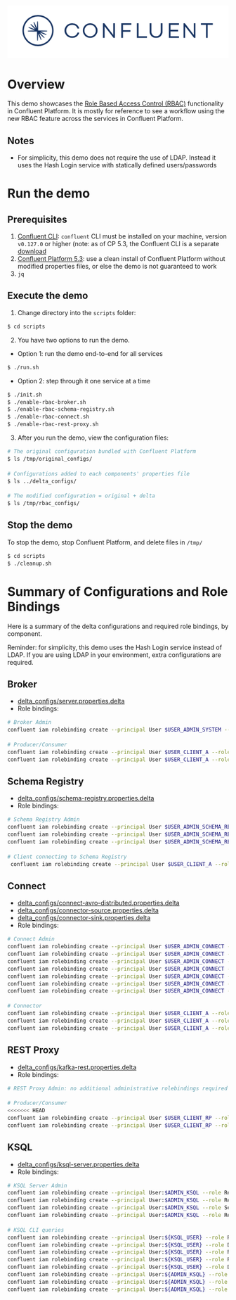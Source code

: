 ![image](../../images/confluent-logo-300-2.png)

# Overview

This demo showcases the [Role Based Access Control (RBAC)](https://docs.confluent.io/current/security/rbac/index.html) functionality in Confluent Platform. It is mostly for reference to see a workflow using the new RBAC feature across the services in Confluent Platform.

## Notes

* For simplicity, this demo does not require the use of LDAP. Instead it uses the Hash Login service with statically defined users/passwords

# Run the demo

## Prerequisites

1. [Confluent CLI](https://docs.confluent.io/current/cli/installing.html): `confluent` CLI must be installed on your machine, version `v0.127.0` or higher (note: as of CP 5.3, the Confluent CLI is a separate [download](https://docs.confluent.io/current/cli/installing.html)
2. [Confluent Platform 5.3](https://www.confluent.io/download/): use a clean install of Confluent Platform without modified properties files, or else the demo is not guaranteed to work
3. `jq`

## Execute the demo

1. Change directory into the `scripts` folder:

```bash
$ cd scripts
```

2. You have two options to run the demo.

* Option 1: run the demo end-to-end for all services

```bash
$ ./run.sh
```

* Option 2: step through it one service at a time

```bash
$ ./init.sh
$ ./enable-rbac-broker.sh
$ ./enable-rbac-schema-registry.sh
$ ./enable-rbac-connect.sh
$ ./enable-rbac-rest-proxy.sh
```

3. After you run the demo, view the configuration files:

```bash
# The original configuration bundled with Confluent Platform
$ ls /tmp/original_configs/

# Configurations added to each components' properties file
$ ls ../delta_configs/

# The modified configuration = original + delta
$ ls /tmp/rbac_configs/
```

## Stop the demo

To stop the demo, stop Confluent Platform, and delete files in `/tmp/`

```bash
$ cd scripts
$ ./cleanup.sh
```

# Summary of Configurations and Role Bindings

Here is a summary of the delta configurations and required role bindings, by component.

Reminder: for simplicity, this demo uses the Hash Login service instead of LDAP.
If you are using LDAP in your environment, extra configurations are required.

## Broker

* [delta_configs/server.properties.delta](delta_configs/server.properties.delta)
* Role bindings:

```bash
# Broker Admin
confluent iam rolebinding create --principal User $USER_ADMIN_SYSTEM --role SystemAdmin --kafka-cluster-id $KAFKA_CLUSTER_ID

# Producer/Consumer
confluent iam rolebinding create --principal User $USER_CLIENT_A --role ResourceOwner --resource Topic $TOPIC1 --kafka-cluster-id $KAFKA_CLUSTER_ID
confluent iam rolebinding create --principal User $USER_CLIENT_A --role DeveloperRead --resource Group console-consumer- --prefix --kafka-cluster-id $KAFKA_CLUSTER_ID
```

## Schema Registry

* [delta_configs/schema-registry.properties.delta](delta_configs/schema-registry.properties.delta)
* Role bindings:

```bash
# Schema Registry Admin
confluent iam rolebinding create --principal User $USER_ADMIN_SCHEMA_REGISTRY --role ResourceOwner --resource Topic _schemas --kafka-cluster-id $KAFKA_CLUSTER_ID
confluent iam rolebinding create --principal User $USER_ADMIN_SCHEMA_REGISTRY --role SecurityAdmin --kafka-cluster-id $KAFKA_CLUSTER_ID --schema-registry-cluster-id $SCHEMA_REGISTRY_CLUSTER_ID
confluent iam rolebinding create --principal User $USER_ADMIN_SCHEMA_REGISTRY --role ResourceOwner --resource Group $SCHEMA_REGISTRY_CLUSTER_ID --kafka-cluster-id $KAFKA_CLUSTER_ID

# Client connecting to Schema Registry
 confluent iam rolebinding create --principal User $USER_CLIENT_A --role ResourceOwner --resource Subject $SUBJECT --kafka-cluster-id $KAFKA_CLUSTER_ID --schema-registry-cluster-id $SCHEMA_REGISTRY_CLUSTER_ID
```

## Connect

* [delta_configs/connect-avro-distributed.properties.delta](delta_configs/connect-avro-distributed.properties.delta)
* [delta_configs/connector-source.properties.delta](delta_configs/connector-source.properties.delta)
* [delta_configs/connector-sink.properties.delta](delta_configs/connector-sink.properties.delta)
* Role bindings:

```bash
# Connect Admin
confluent iam rolebinding create --principal User $USER_ADMIN_CONNECT --role ResourceOwner --resource Topic connect-configs --kafka-cluster-id $KAFKA_CLUSTER_ID
confluent iam rolebinding create --principal User $USER_ADMIN_CONNECT --role ResourceOwner --resource Topic connect-offsets --kafka-cluster-id $KAFKA_CLUSTER_ID
confluent iam rolebinding create --principal User $USER_ADMIN_CONNECT --role ResourceOwner --resource Topic connect-statuses --kafka-cluster-id $KAFKA_CLUSTER_ID
confluent iam rolebinding create --principal User $USER_ADMIN_CONNECT --role ResourceOwner --resource Group connect-cluster --kafka-cluster-id $KAFKA_CLUSTER_ID
confluent iam rolebinding create --principal User $USER_ADMIN_CONNECT --role ResourceOwner --resource Topic _secrets --kafka-cluster-id $KAFKA_CLUSTER_ID
confluent iam rolebinding create --principal User $USER_ADMIN_CONNECT --role ResourceOwner --resource Group secret-registry --kafka-cluster-id $KAFKA_CLUSTER_ID
confluent iam rolebinding create --principal User $USER_ADMIN_CONNECT --role SecurityAdmin --kafka-cluster-id $KAFKA_CLUSTER_ID --connect-cluster-id $CONNECT_CLUSTER_ID

# Connector
confluent iam rolebinding create --principal User $USER_CLIENT_A --role ResourceOwner --resource Connector $CONNECTOR_NAME --kafka-cluster-id $KAFKA_CLUSTER_ID --connect-cluster-id $CONNECT_CLUSTER_ID
confluent iam rolebinding create --principal User $USER_CLIENT_A --role ResourceOwner --resource Topic $TOPIC2_AVRO --kafka-cluster-id $KAFKA_CLUSTER_ID
confluent iam rolebinding create --principal User $USER_CLIENT_A --role ResourceOwner --resource Subject ${TOPIC2_AVRO}-value --kafka-cluster-id $KAFKA_CLUSTER_ID --schema-registry-cluster-id $SCHEMA_REGISTRY_CLUSTER_ID
```


## REST Proxy

* [delta_configs/kafka-rest.properties.delta](delta_configs/kafka-rest.properties.delta)
* Role bindings:

```bash
# REST Proxy Admin: no additional administrative rolebindings required because REST Proxy just does impersonation

# Producer/Consumer
<<<<<<< HEAD
confluent iam rolebinding create --principal User $USER_CLIENT_RP --role ResourceOwner --resource Topic $TOPIC3 --kafka-cluster-id $KAFKA_CLUSTER_ID
confluent iam rolebinding create --principal User $USER_CLIENT_RP --role DeveloperRead --resource Group $CONSUMER_GROUP --kafka-cluster-id $KAFKA_CLUSTER_ID
```


## KSQL

* [delta_configs/ksql-server.properties.delta](delta_configs/ksql-server.properties.delta)
* Role bindings:

```bash
# KSQL Server Admin
confluent iam rolebinding create --principal User:$ADMIN_KSQL --role ResourceOwner --resource Topic:_confluent-ksql-${KSQL_SERVICE_ID}_command_topic --kafka-cluster-id $KAFKA_CLUSTER_ID
confluent iam rolebinding create --principal User:$ADMIN_KSQL --role ResourceOwner --resource Topic:${KSQL_SERVICE_ID}ksql_processing_log --kafka-cluster-id $KAFKA_CLUSTER_ID
confluent iam rolebinding create --principal User:$ADMIN_KSQL --role SecurityAdmin --kafka-cluster-id $KAFKA_CLUSTER_ID --ksql-cluster-id $KSQL_SERVICE_ID
confluent iam rolebinding create --principal User:$ADMIN_KSQL --role ResourceOwner --resource KsqlCluster:ksql-cluster --kafka-cluster-id $KAFKA_CLUSTER_ID --ksql-cluster-id $KSQL_SERVICE_ID

# KSQL CLI queries
confluent iam rolebinding create --principal User:${KSQL_USER} --role ResourceOwner --resource KsqlCluster:ksql-cluster --kafka-cluster-id $KAFKA_CLUSTER_ID --ksql-cluster-id $KSQL_SERVICE_ID
confluent iam rolebinding create --principal User:${KSQL_USER} --role DeveloperManage --resource Cluster:kafka-cluster --kafka-cluster-id $KAFKA_CLUSTER_ID
confluent iam rolebinding create --principal User:${KSQL_USER} --role ResourceOwner --resource Group:_confluent-ksql-${KSQL_SERVICE_ID} --prefix --kafka-cluster-id $KAFKA_CLUSTER_ID
confluent iam rolebinding create --principal User:${KSQL_USER} --role ResourceOwner --resource Topic:${KSQL_SERVICE_ID}ksql_processing_log --kafka-cluster-id $KAFKA_CLUSTER_ID
confluent iam rolebinding create --principal User:${KSQL_USER} --role DeveloperRead --resource Topic:$DATA_TOPIC --kafka-cluster-id $KAFKA_CLUSTER_ID
confluent iam rolebinding create --principal User:${ADMIN_KSQL} --role DeveloperManage --resource Cluster:kafka-cluster --kafka-cluster-id $KAFKA_CLUSTER_ID
confluent iam rolebinding create --principal User:${ADMIN_KSQL} --role ResourceOwner --resource Group:_confluent-ksql-${KSQL_SERVICE_ID} --prefix --kafka-cluster-id $KAFKA_CLUSTER_ID
confluent iam rolebinding create --principal User:${ADMIN_KSQL} --role DeveloperRead --resource Topic:$DATA_TOPIC --kafka-cluster-id $KAFKA_CLUSTER_ID
```
